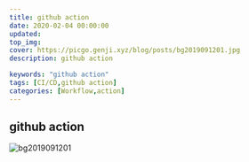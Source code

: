 ```yaml
---
title: github action
date: 2020-02-04 00:00:00
updated: 
top_img:
cover: https://picgo.genji.xyz/blog/posts/bg2019091201.jpg
description: github action

keywords: "github action"
tags: [CI/CD,github action]
categories: [Workflow,action]
---
```












## github action 





![bg2019091201](https://picgo.genji.xyz/blog/posts/bg2019091201.jpg)

